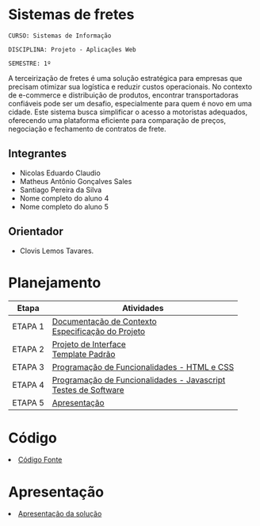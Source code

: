 # Sistemas de fretes

`CURSO: Sistemas de Informação`

`DISCIPLINA: Projeto - Aplicações Web`

`SEMESTRE: 1º`

A terceirização de fretes é uma solução estratégica para empresas que precisam otimizar sua logística e reduzir custos operacionais. No contexto de e-commerce e distribuição de produtos, encontrar transportadoras confiáveis pode ser um desafio, especialmente para quem é novo em uma cidade. Este sistema busca simplificar o acesso a motoristas adequados, oferecendo uma plataforma eficiente para comparação de preços, negociação e fechamento de contratos de frete.

## Integrantes

* Nicolas Eduardo Claudio
* Matheus Antônio Gonçalves Sales
* Santiago Pereira da Silva
* Nome completo do aluno 4
* Nome completo do aluno 5


## Orientador

* Clovis Lemos Tavares.

# Planejamento

| Etapa         | Atividades |
|  :----:   | ----------- |
| ETAPA 1         |[Documentação de Contexto](docs/context.md) <br> [Especificação do Projeto](docs/especification.md) |
| ETAPA 2         |[Projeto de Interface](docs/interface.md) <br> [Template Padrão](docs/template.md) |
| ETAPA 3         |[Programação de Funcionalidades - HTML e CSS](docs/development.md) |
| ETAPA 4        |[Programação de Funcionalidades - Javascript](docs/development.md) <br> [Testes de Software ](docs/tests.md) |
| ETAPA 5         | [Apresentação](presentation/README.md) |

# Código

<li><a href="src/README.md"> Código Fonte</a></li>

# Apresentação

<li><a href="presentation/README.md"> Apresentação da solução</a></li>
